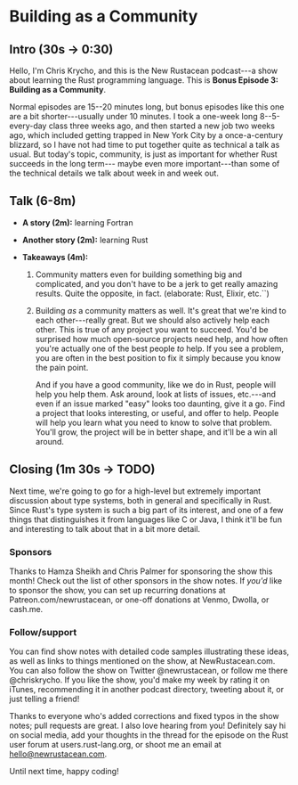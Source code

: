 Building as a Community
=======================

Intro (30s -> 0:30)
-----
Hello, I'm Chris Krycho, and this is the New Rustacean podcast---a show about
learning the Rust programming language. This is **Bonus Episode 3: Building as a
Community**.

Normal episodes are 15--20 minutes long, but bonus episodes like this one are a
bit shorter---usually under 10 minutes. I took a one-week long 8--5-every-day
class three weeks ago, and then started a new job two weeks ago, which included
getting trapped in New York City by a once-a-century blizzard, so I have not had
time to put together quite as technical a talk as usual. But today's topic,
community, is just as important for whether Rust succeeds in the long term---
maybe even more important---than some of the technical details we talk about
week in and week out.


Talk (6-8m)
----

  - **A story (2m):** learning Fortran
  - **Another story (2m):** learning Rust
  - **Takeaways (4m):**

     1. Community matters even for building something big and complicated, and
        you don't have to be a jerk to get really amazing results. Quite the
        opposite, in fact. (elaborate: Rust, Elixir, etc.``)

     2. Building *as* a community matters as well. It's great that we're kind to
        each other---really great. But we should also actively help each other.
        This is true of any project you want to succeed. You'd be surprised how
        much open-source projects need help, and how often you're actually one
        of the best people *to* help. If you see a problem, you are often in the
        best position to fix it simply because you know the pain point.

        And if you have a good community, like we do in Rust, people will help
        you help them. Ask around, look at lists of issues, etc.---and even if
        an issue marked "easy" looks too daunting, give it a go. Find a project
        that looks interesting, or useful, and offer to help. People will help
        you learn what you need to know to solve that problem. You'll grow, the
        project will be in better shape, and it'll be a win all around.


Closing (1m 30s -> TODO)
-------
Next time, we're going to go for a high-level but extremely important discussion
about type systems, both in general and specifically in Rust. Since Rust's type
system is such a big part of its interest, and one of a few things that
distinguishes it from languages like C or Java, I think it'll be fun and
interesting to talk about that in a bit more detail.

### Sponsors
Thanks to Hamza Sheikh and Chris Palmer for sponsoring the show this month!
Check out the list of other sponsors in the show notes. If *you'd* like to
sponsor the show, you can set up recurring donations at Patreon.com/newrustacean,
or one-off donations at Venmo, Dwolla, or cash.me.

### Follow/support
You can find show notes with detailed code samples illustrating these ideas, as
well as links to things mentioned on the show, at NewRustacean.com. You can also
follow the show on Twitter @newrustacean, or follow me there @chriskrycho. If
you like the show, you'd make my week by rating it on iTunes, recommending it in
another podcast directory, tweeting about it, or just telling a friend!

Thanks to everyone who's added corrections and fixed typos in the show notes;
pull requests are great. I also love hearing from you! Definitely say hi on
social media, add your thoughts in the thread for the episode on the Rust user
forum at users.rust-lang.org, or shoot me an email at hello@newrustacean.com.

Until next time, happy coding!
